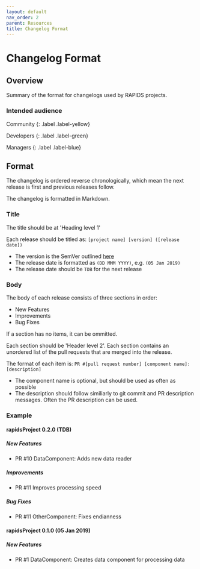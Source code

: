 ```yaml
---
layout: default
nav_order: 2
parent: Resources
title: Changelog Format
---
```


# Changelog Format

## Overview

Summary of the format for changelogs used by RAPIDS projects.

### Intended audience

Community
{: .label .label-yellow}

Developers
{: .label .label-green}

Managers
{: .label .label-blue}

## Format

The changelog is ordered reverse chronologically, which mean the next release is first and previous releases follow.

The changelog is formatted in Markdown.

### Title

The title should be at 'Heading level 1'

Each release should be titled as: `[project name] [version] ([release date])`

- The version is the SemVer outlined [here](docs/releases/versions#versioning-method)
- The release date is formatted as `(DD MMM YYYY)`, e.g. `(05 Jan 2019)`
- The release date should be `TDB` for the next release

### Body

The body of each release consists of three sections in order:

- New Features
- Improvements
- Bug Fixes

If a section has no items, it can be ommitted.

Each section should be 'Header level 2'. Each section contains an unordered list of the pull requests that are merged into the release.

The format of each item is: `PR #[pull request number] [component name]: [description]`

- The component name is optional, but should be used as often as possible
- The description should follow similiarly to git commit and PR description messages. Often the PR description can be used.


### Example

#### rapidsProject 0.2.0 (TDB)

##### New Features

- PR #10 DataComponent: Adds new data reader

##### Improvements

- PR #11 Improves processing speed

##### Bug Fixes

-  PR #11 OtherComponent: Fixes endianness

#### rapidsProject 0.1.0 (05 Jan 2019)

##### New Features

- PR #1 DataComponent: Creates data component for processing data

